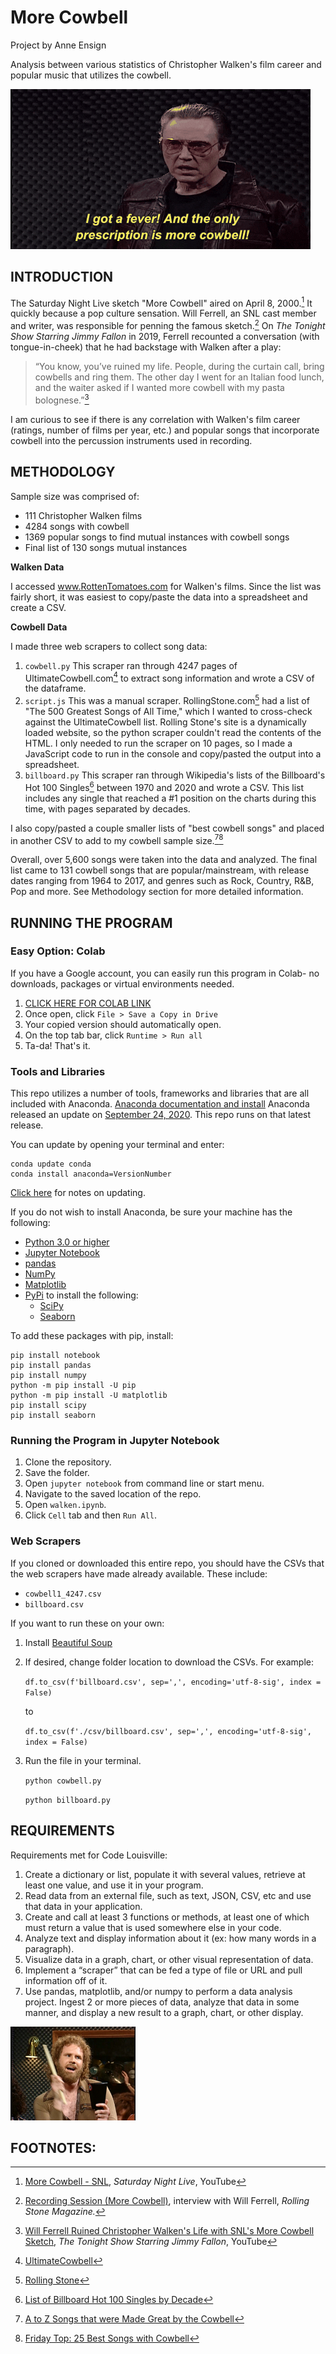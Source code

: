 # More Cowbell

Project by Anne Ensign

Analysis between various statistics of Christopher Walken's film career and popular music that utilizes the cowbell.

![Fever](images/walken.gif)

## INTRODUCTION
The Saturday Night Live sketch "More Cowbell" aired on April 8, 2000.[^1] It quickly because a pop culture sensation.  Will Ferrell, an SNL cast member and writer, was responsible for penning the famous sketch.[^2] On *The Tonight Show Starring Jimmy Fallon* in 2019, Ferrell recounted a conversation (with tongue-in-cheek) that he had backstage with Walken after a play:

> “You know, you’ve ruined my life. People, during the curtain call, bring cowbells and ring them. The other day I went for an Italian food lunch, and the waiter asked if I wanted more cowbell with my pasta bolognese.”[^3]

I am curious to see if there is any correlation with Walken's film career (ratings, number of films per year, etc.) and popular songs that incorporate cowbell into the percussion instruments used in recording. 

## METHODOLOGY

Sample size was comprised of:
* 111 Christopher Walken films
* 4284 songs with cowbell
* 1369 popular songs to find mutual instances with cowbell songs
* Final list of 130 songs mutual instances

**Walken Data**

I accessed www.RottenTomatoes.com for Walken's films. Since the list was fairly short, it was easiest to copy/paste the data into a spreadsheet and create a CSV.

**Cowbell Data**

I made three web scrapers to collect song data:
1. `cowbell.py` This scraper ran through 4247 pages of UltimateCowbell.com[^4] to extract song information and wrote a CSV of the dataframe.
2. `script.js` This was a manual scraper. RollingStone.com[^5] had a list of "The 500 Greatest Songs of All Time," which I wanted to cross-check against the UltimateCowbell list. Rolling Stone's site is a dynamically loaded website, so the python scraper couldn't read the contents of the HTML. I only needed to run the scraper on 10 pages, so I made a JavaScript code to run in the console and copy/pasted the output into a spreadsheet. 
3. `billboard.py` This scraper ran through Wikipedia's lists of the Billboard's Hot 100 Singles[^6] between 1970 and 2020 and wrote a CSV. This list includes any single that reached a #1 position on the charts during this time, with pages separated by decades.  

I also copy/pasted a couple smaller lists of "best cowbell songs" and placed in another CSV to add to my cowbell sample size.[^7][^8] 

Overall, over 5,600 songs were taken into the data and analyzed. The final list came to 131 cowbell songs that are popular/mainstream, with release dates ranging from 1964 to 2017, and genres such as Rock, Country, R&B, Pop and more. See Methodology section for more detailed information. 

## RUNNING THE PROGRAM

### Easy Option: Colab

If you have a Google account, you can easily run this program in Colab- no downloads, packages or virtual environments needed. 

1. [CLICK HERE FOR COLAB LINK](https://colab.research.google.com/drive/1PsxmpVZMSOpZSJAsURxGqrcKxoMAgcLl?usp=sharing)
2. Once open, click `File > Save a Copy in Drive`
3. Your copied version should automatically open.
4. On the top tab bar, click `Runtime > Run all`
5. Ta-da! That's it.

### Tools and Libraries

This repo utilizes a number of tools, frameworks and libraries that are all included with Anaconda. 
    [Anaconda documentation and install](https://docs.anaconda.com)
Anaconda released an update on [September 24, 2020](https://docs.anaconda.com/anaconda/navigator/release-notes/). This repo runs on that latest release. 

You can update by opening your terminal and enter:
```
conda update conda
conda install anaconda=VersionNumber
```
[Click here](https://docs.anaconda.com/anaconda/install/update-version/) for notes on updating. 

If you do not wish to install Anaconda, be sure your machine has the following:
* [Python 3.0 or higher](https://www.python.org)
* [Jupyter Notebook](https://jupyter.org)
* [pandas](https://pandas.pydata.org/pandas-docs/stable/index.html)
* [NumPy](https://numpy.org/doc/)
* [Matplotlib](https://matplotlib.org)
* [PyPi](https://pypi.org) to install the following:
  * [SciPy](https://docs.scipy.org/doc/scipy/getting_started.html#getting-started-ref)
  * [Seaborn](https://seaborn.pydata.org/index.html)

To add these packages with pip, install:

```
pip install notebook
pip install pandas
pip install numpy
python -m pip install -U pip
python -m pip install -U matplotlib
pip install scipy
pip install seaborn
```

### Running the Program in Jupyter Notebook
1. Clone the repository.
2. Save the folder.
3. Open `jupyter notebook` from command line or start menu.
4. Navigate to the saved location of the repo.
5. Open `walken.ipynb`.
6. Click `Cell` tab and then `Run All`.
   
### Web Scrapers

If you cloned or downloaded this entire repo, you should have the CSVs that the web scrapers have made already available. These include:
* `cowbell1_4247.csv`
* `billboard.csv`

If you want to run these on your own:

1. Install [Beautiful Soup](https://www.crummy.com/software/BeautifulSoup/#Download)
2. If desired, change folder location to download the CSVs. For example:
   
    `df.to_csv(f'billboard.csv', sep=',', encoding='utf-8-sig', index = False)` 

	to

    `df.to_csv(f'./csv/billboard.csv', sep=',', encoding='utf-8-sig', index = False)`

3. Run the file in your terminal.
   
    `python cowbell.py`

    `python billboard.py`
    
## REQUIREMENTS

Requirements met for Code Louisville:

1. Create a dictionary or list, populate it with several values, retrieve at least one value, and use it in your program.
2. Read data from an external file, such as text, JSON, CSV, etc and use that data in your application.
3. Create and call at least 3 functions or methods, at least one of which must return a value that is used somewhere else in your code.
4. Analyze text and display information about it (ex: how many words in a paragraph).
5. Visualize data in a graph, chart, or other visual representation of data.
6. Implement a “scraper” that can be fed a type of file or URL and pull information off of it.
7. Use pandas, matplotlib, and/or numpy to perform a data analysis project. Ingest 2 or more pieces of data, analyze that data in some manner, and display a new result to a graph, chart, or other display.

<img src="./images/ferrell.jpg" alt="Will Ferrell" width=200>

## FOOTNOTES:

[^1]: [More Cowbell - SNL](https://www.youtube.com/watch?v=cVsQLlk-T0s), *Saturday Night Live*, YouTube
[^2]: [Recording Session (More Cowbell)](https://www.rollingstone.com/tv/tv-lists/my-favorite-saturday-night-live-sketch-119386/recording-session-more-cowbell-121088/), interview with Will Ferrell, *Rolling Stone Magazine.* 
[^3]: [Will Ferrell Ruined Christopher Walken's Life with SNL's More Cowbell Sketch](https://www.youtube.com/watch?v=j8kIzOr6DP8), *The Tonight Show Starring Jimmy Fallon*, YouTube
[^4]: [UltimateCowbell](http://ultimatecowbell.com)
[^5]: [Rolling Stone](https://www.rollingstone.com/music/music-lists/best-songs-of-all-time-1224767/kanye-west-stronger-1224837/)
[^6]: [List of Billboard Hot 100 Singles by Decade](https://en.wikipedia.org/wiki/List_of_Billboard_Hot_100_number-one_singles_of_the_1970s)
[^7]: [A to Z Songs that were Made Great by the Cowbell](https://medium.com/@s3605546/a-to-z-songs-that-were-made-great-by-the-cowbell-3734dd3a3535)
[^8]: [Friday Top: 25 Best Songs with Cowbell](https://www.ultimate-guitar.com/articles/features/friday_top_25_best_songs_with_cowbell-112673)